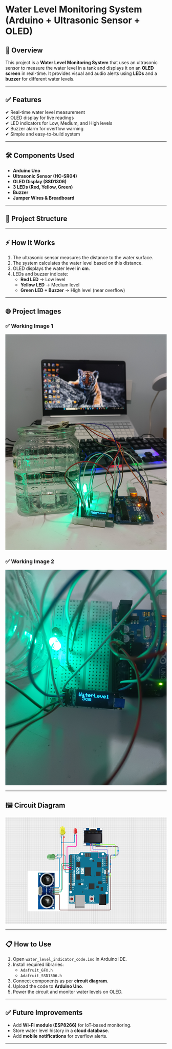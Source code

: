 # Water Level Monitoring System (Arduino + Ultrasonic Sensor + OLED)

## 📌 Overview
This project is a **Water Level Monitoring System** that uses an ultrasonic sensor to measure the water level in a tank and displays it on an **OLED screen** in real-time. It provides visual and audio alerts using **LEDs** and a **buzzer** for different water levels.

---

## ✅ Features
✔ Real-time water level measurement  
✔ OLED display for live readings  
✔ LED indicators for Low, Medium, and High levels  
✔ Buzzer alarm for overflow warning  
✔ Simple and easy-to-build system  

---

## 🛠 Components Used
- **Arduino Uno**
- **Ultrasonic Sensor (HC-SR04)**
- **OLED Display (SSD1306)**
- **3 LEDs (Red, Yellow, Green)**
- **Buzzer**
- **Jumper Wires & Breadboard**

---

## 📂 Project Structure

---

## ⚡ How It Works
1. The ultrasonic sensor measures the distance to the water surface.
2. The system calculates the water level based on this distance.
3. OLED displays the water level in **cm**.
4. LEDs and buzzer indicate:
   - **Red LED** → Low level
   - **Yellow LED** → Medium level
   - **Green LED + Buzzer** → High level (near overflow)

---

## 🌐 Project Images
### ✅ Working Image 1
![Working 1](working1.jpg)

### ✅ Working Image 2
![Working 2](working2.jpg)

---

## 🖼 Circuit Diagram
![Circuit Diagram](circuitdiagram.png)

---

## 📋 How to Use
1. Open `water_level_indicator_code.ino` in Arduino IDE.
2. Install required libraries:
   - `Adafruit_GFX.h`
   - `Adafruit_SSD1306.h`
3. Connect components as per **circuit diagram**.
4. Upload the code to **Arduino Uno**.
5. Power the circuit and monitor water levels on OLED.

---

## ✅ Future Improvements
- Add **Wi-Fi module (ESP8266)** for IoT-based monitoring.
- Store water level history in a **cloud database**.
- Add **mobile notifications** for overflow alerts.

---
